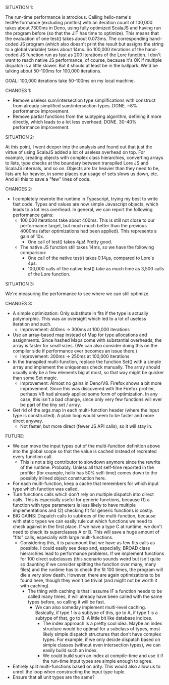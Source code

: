SITUATION 1:

The run-time performance is atrocious. Calling hello-name's testPerformance (excluding printlns) with an iteration count 
of 100,000 takes about 7300ms in Deno, using fully optimized ScalaJS and having run the program before (so that the JIT has 
time to optimize). This means that the evaluation of one test() takes about 0.073ms. The corresponding hand-coded JS 
program (which also doesn't print the result but assigns the string to a global variable) takes about 14ms. So 100,000 
iterations of the hand-coded JS function run as fast as 200 iterations of the Lore function. I don't want to reach 
native JS performance, of course, because it's OK if multiple dispatch is a little slower. But it should at least be 
in the ballpark. We'd be talking about 50-100ms for 100,000 iterations. 

GOAL: 100,000 iterations take 50-100ms on my local machine.

CHANGES 1:

- Remove useless sum/intersection type simplifications with construct from already simplified sum/intersection types.
  DONE. ~8% performance improvement.
- Remove partial functions from the subtyping algorithm, defining it more directly, which leads to a lot less overhead.
  DONE. 30-40% performance improvement.
  
  
  
SITUATION 2:

At this point, I went deeper into the analysis and found out that just the virtue of using ScalaJS added a lot of 
useless overhead on top. For example, creating objects with complex class hierarchies, converting arrays to lists,
type checks at the boundary between transpiled Lore JS and ScalaJS internals, and so on. Objects are far heavier
than they need to be, lists are far heavier, in some places our usage of sets slows us down, etc. And all this to
save a "few" lines of code.

CHANGES 2:

- I completely rewrote the runtime in Typescript, trying my best to write fast code. Types and values are now simple
  Javascript objects, which leads to a lot less overhead. In general, we can report the following performance gains:
  - 100,000 iterations take about 400ms. This is still not close to our performance target, but much much better than
    the previous 4000ms (after optimizations had been applied). This represents a gain of 10x.
    - One call of test() takes 4µs! Pretty good.
  - The native JS function still takes 14ms, so we have the following comparison:
    - One call of the native test() takes 0.14µs, compared to Lore's 4µs.
    - 100,000 calls of the native test() take as much time as 3,500 calls of the Lore function.



SITUATION 3:

We're measuring the performance to see where we can still optimize.

CHANGES 3:

- A simple optimization: Only substitute in fits if the type is actually polymorphic. This was an oversight which led
  to a lot of useless iteration and such.
  - Improvement: 400ms -> 300ms at 100,000 iterations
- Use an array-based map instead of Map for type allocations and assignments. Since hashed Maps come with substantial
  overheads, the array is faster for small sizes. (We can also consider doing this on the compiler side if performance
  ever becomes an issue there.) 
  - Improvement: 300ms -> 250ms at 100,000 iterations 
- In the transpiled multi-function, replace the function Set() with a simple array and implement the uniqueness check
  manually. The array should usually only be a few elements big at most, so that way might be quicker than some Set
  magic.
  - Improvement: Almost no gains in Deno/V8. Firefox shows a bit more improvement. Since this was discovered with the 
    Firefox profiler, perhaps V8 had already applied some form of optimization. In any case, this isn't a bad change,
    since only very few functions will ever be part of the tiny set / array.
- Get rid of the args.map in each multi-function header (where the input type is constructed). A plain loop would seem
  to be faster and more direct anyway.
  - Not faster, but more direct (fewer JS API calls), so it will stay in.



FUTURE:
- We can move the input types out of the multi-function definition above into the global scope so that the 
  value is cached instead of recreated every function call.
  - This is not a big contributor to slowdown anymore since the rewrite of the runtime. Probably. Unless all that 
    self-time reported in the profiler (for example, hello has 50% self-time) comes down to the possibly inlined 
    object construction here.
- For each multi-function, keep a cache that remembers for which input type which function was called.
- Turn functions calls which don't rely on multiple dispatch into direct calls. This is especially useful for generic 
  functions, because (1) a function with type parameters is less likely to have multiple implementations and (2) checking 
  fit for generic functions is costly.
- BIG GAINS: Dispatch calls to subtrees of the multi-function, because with static types we can easily rule
  out which functions we need to check against in the first place. If we have a type C at runtime, we don't need to
  check its superclasses A or B. This will save a huge amount of "fits" calls, especially with large multi-functions.
  - Considering this, it is paramount that we have as few fits calls as possible. I could easily see deep and, 
    especially, BROAD class hierarchies lead to performance problems. If we implement functions for 100 direct 
    subclasses (this scenario sounds weird but isn't quite so daunting if we consider splitting the function over
    many, many files) and the runtime has to check the fit 100 times, the program will die a very slow death. However, 
    there are again optimizations to be found here, though they won't be trivial (and might not be worth it with 
    caching).
    - The thing with caching is that I assume IF a function needs to be called many times, it will already have been
      called with the same types before, so calling it will be fast. 
      - We can also someday implement multi-level caching. Basically, if type 1 is a subtype of this, go to A, if type 
        1 is a subtype of that, go to B. A little bit like database indices.
        - The index approach is a pretty cool idea. Maybe an index structure would be optimal for a subclass of types,
          most likely simple dispatch structures that don't have complex types. For example, if we only decide dispatch
          based on simple classes (without even intersection types), we can easily build such an index. 
        - We could build such an index at compile-time and use it if the run-time input types are simple enough to 
          agree.
- Entirely split multi-functions based on arity. This would also allow us to unroll the loop when constructing the
  input type tuple.
- Ensure that all unit types are the same?
